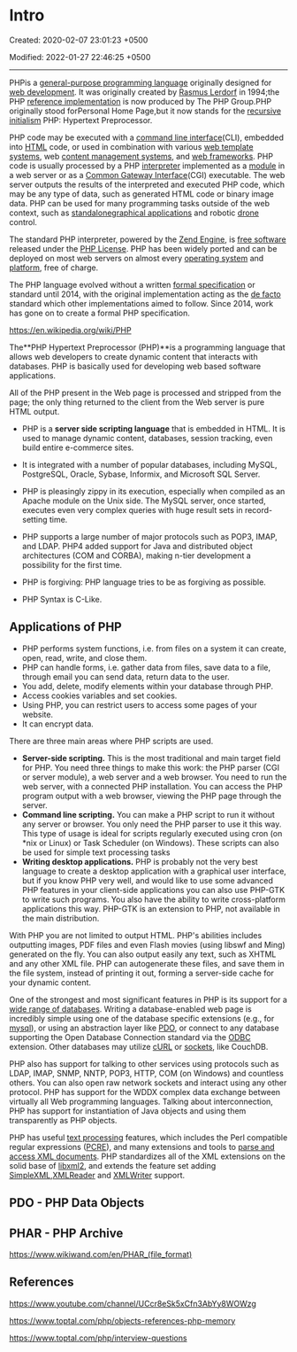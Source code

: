 # Intro

Created: 2020-02-07 23:01:23 +0500

Modified: 2022-01-27 22:46:25 +0500

---

PHPis a [general-purpose programming language](https://en.wikipedia.org/wiki/General-purpose_programming_language) originally designed for [web development](https://en.wikipedia.org/wiki/Web_development). It was originally created by [Rasmus Lerdorf](https://en.wikipedia.org/wiki/Rasmus_Lerdorf) in 1994;the PHP [reference implementation](https://en.wikipedia.org/wiki/Reference_implementation) is now produced by The PHP Group.PHP originally stood forPersonal Home Page,but it now stands for the [recursive initialism](https://en.wikipedia.org/wiki/Recursive_initialism) PHP: Hypertext Preprocessor.

PHP code may be executed with a [command line interface](https://en.wikipedia.org/wiki/Command-line_interface)(CLI), embedded into [HTML](https://en.wikipedia.org/wiki/HTML) code, or used in combination with various [web template systems](https://en.wikipedia.org/wiki/Web_template_system), web [content management systems](https://en.wikipedia.org/wiki/Content_management_system), and [web frameworks](https://en.wikipedia.org/wiki/Web_framework). PHP code is usually processed by a PHP [interpreter](https://en.wikipedia.org/wiki/Interpreter_(computing)) implemented as a [module](https://en.wikipedia.org/wiki/Plugin_(computing)) in a web server or as a [Common Gateway Interface](https://en.wikipedia.org/wiki/Common_Gateway_Interface)(CGI) executable. The web server outputs the results of the interpreted and executed PHP code, which may be any type of data, such as generated HTML code or binary image data. PHP can be used for many programming tasks outside of the web context, such as [standalone](https://en.wikipedia.org/wiki/Computer_software)[graphical applications](https://en.wikipedia.org/wiki/Graphical_user_interface) and robotic [drone](https://en.wikipedia.org/wiki/Unmanned_aerial_vehicle) control.

The standard PHP interpreter, powered by the [Zend Engine](https://en.wikipedia.org/wiki/Zend_Engine), is [free software](https://en.wikipedia.org/wiki/Free_software) released under the [PHP License](https://en.wikipedia.org/wiki/PHP_License). PHP has been widely ported and can be deployed on most web servers on almost every [operating system](https://en.wikipedia.org/wiki/Operating_system) and [platform](https://en.wikipedia.org/wiki/Computing_platform), free of charge.

The PHP language evolved without a written [formal specification](https://en.wikipedia.org/wiki/Formal_specification) or standard until 2014, with the original implementation acting as the [de facto](https://en.wikipedia.org/wiki/De_facto) standard which other implementations aimed to follow. Since 2014, work has gone on to create a formal PHP specification.

<https://en.wikipedia.org/wiki/PHP>

The**PHP Hypertext Preprocessor (PHP)**is a programming language that allows web developers to create dynamic content that interacts with databases. PHP is basically used for developing web based software applications.

All of the PHP present in the Web page is processed and stripped from the page; the only thing returned to the client from the Web server is pure HTML output.

- PHP is a **server side scripting language** that is embedded in HTML. It is used to manage dynamic content, databases, session tracking, even build entire e-commerce sites.

- It is integrated with a number of popular databases, including MySQL, PostgreSQL, Oracle, Sybase, Informix, and Microsoft SQL Server.
- PHP is pleasingly zippy in its execution, especially when compiled as an Apache module on the Unix side. The MySQL server, once started, executes even very complex queries with huge result sets in record-setting time.
- PHP supports a large number of major protocols such as POP3, IMAP, and LDAP. PHP4 added support for Java and distributed object architectures (COM and CORBA), making n-tier development a possibility for the first time.
- PHP is forgiving: PHP language tries to be as forgiving as possible.
- PHP Syntax is C-Like.

## Applications of PHP

- PHP performs system functions, i.e. from files on a system it can create, open, read, write, and close them.
- PHP can handle forms, i.e. gather data from files, save data to a file, through email you can send data, return data to the user.
- You add, delete, modify elements within your database through PHP.
- Access cookies variables and set cookies.
- Using PHP, you can restrict users to access some pages of your website.
- It can encrypt data.

There are three main areas where PHP scripts are used.

- **Server-side scripting.** This is the most traditional and main target field for PHP. You need three things to make this work: the PHP parser (CGI or server module), a web server and a web browser. You need to run the web server, with a connected PHP installation. You can access the PHP program output with a web browser, viewing the PHP page through the server.
- **Command line scripting.** You can make a PHP script to run it without any server or browser. You only need the PHP parser to use it this way. This type of usage is ideal for scripts regularly executed using cron (on *nix or Linux) or Task Scheduler (on Windows). These scripts can also be used for simple text processing tasks
- **Writing desktop applications.** PHP is probably not the very best language to create a desktop application with a graphical user interface, but if you know PHP very well, and would like to use some advanced PHP features in your client-side applications you can also use PHP-GTK to write such programs. You also have the ability to write cross-platform applications this way. PHP-GTK is an extension to PHP, not available in the main distribution.

With PHP you are not limited to output HTML. PHP's abilities includes outputting images, PDF files and even Flash movies (using libswf and Ming) generated on the fly. You can also output easily any text, such as XHTML and any other XML file. PHP can autogenerate these files, and save them in the file system, instead of printing it out, forming a server-side cache for your dynamic content.

One of the strongest and most significant features in PHP is its support for a [wide range of databases](https://www.php.net/manual/en/refs.database.php). Writing a database-enabled web page is incredibly simple using one of the database specific extensions (e.g., for [mysql](https://www.php.net/manual/en/book.mysqli.php)), or using an abstraction layer like [PDO](https://www.php.net/manual/en/book.pdo.php), or connect to any database supporting the Open Database Connection standard via the [ODBC](https://www.php.net/manual/en/book.uodbc.php) extension. Other databases may utilize [cURL](https://www.php.net/manual/en/book.curl.php) or [sockets](https://www.php.net/manual/en/book.sockets.php), like CouchDB.

PHP also has support for talking to other services using protocols such as LDAP, IMAP, SNMP, NNTP, POP3, HTTP, COM (on Windows) and countless others. You can also open raw network sockets and interact using any other protocol. PHP has support for the WDDX complex data exchange between virtually all Web programming languages. Talking about interconnection, PHP has support for instantiation of Java objects and using them transparently as PHP objects.

PHP has useful [text processing](https://www.php.net/manual/en/refs.basic.text.php) features, which includes the Perl compatible regular expressions ([PCRE](https://www.php.net/manual/en/book.pcre.php)), and many extensions and tools to [parse and access XML documents](https://www.php.net/manual/en/refs.xml.php). PHP standardizes all of the XML extensions on the solid base of [libxml2](https://www.php.net/manual/en/book.libxml.php), and extends the feature set adding [SimpleXML](https://www.php.net/manual/en/book.simplexml.php),[XMLReader](https://www.php.net/manual/en/book.xmlreader.php) and [XMLWriter](https://www.php.net/manual/en/book.xmlwriter.php) support.

## PDO - PHP Data Objects

## PHAR - PHP Archive

<https://www.wikiwand.com/en/PHAR_(file_format)>

## References

<https://www.youtube.com/channel/UCcr8eSk5xCfn3AbYy8WOWzg>

<https://www.toptal.com/php/objects-references-php-memory>

<https://www.toptal.com/php/interview-questions>
